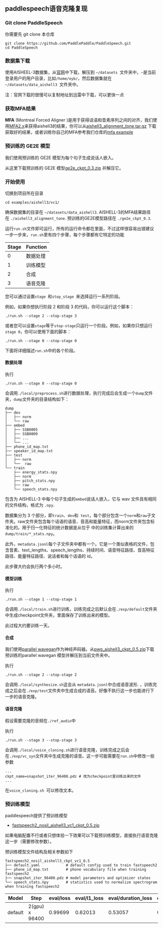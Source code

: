 ## paddlespeech语音克隆复现

### Git clone PaddleSpeech

你需要先 git clone 本仓库

```
git clone https://github.com/PaddlePaddle/PaddleSpeech.git
cd PaddleSpeech
```

### 数据集下载

使用AISHEEL-3数据集，从[官网](http://www.aishelltech.com/aishell_3)中下载，解压到 `~/datasets `文件夹中，`~`是当前登录用户的用户目录，比如`/home/oyb/`，然后数据集就在 `~/datasets/data_aishell3 `文件夹中。

注：官网下载的很慢可以复制地址到迅雷中下载，可以更快一点

### 获取MFA结果

**MFA** (Montreal Forced Aligner )是用于获得话语和音素序列之间的对齐，我们使用[MFA2.x](https://github.com/MontrealCorpusTools/Montreal-Forced-Aligner)来获得aishell3的结果，你可以从[aishell3_alignment_tone.tar.gz](https://paddlespeech.bj.bcebos.com/MFA/AISHELL-3/with_tone/aishell3_alignment_tone.tar.gz) 下载获取好的结果，或者训练你自己的MFA参考我们仓库的[mfa example](https://github.com/PaddlePaddle/PaddleSpeech/tree/develop/examples/other/mfa) 

### 预训练的 GE2E 模型

我们使用预训练的 GE2E 模型为每个句子生成说话人嵌入。

从这里下载预训练的 GE2E 模型[ge2e_ckpt_0.3.zip](https://bj.bcebos.com/paddlespeech/Parakeet/released_models/ge2e/ge2e_ckpt_0.3.zip) 并解压它。

### 开始使用

切换到项目所在目录

```
cd examples/aishell3/vc1/
```

确保数据集的目录在 `~/datasets/data_aishell3`. AISHELL-3的MFA结果路径在 `./aishell3_alignment_tone`. 预训练的GE2E模型路径在 `./ge2e_ckpt_0.3`. 

运行`run.sh`文件即可运行，所有的运行命令都在里面，不过这样很容易出错建议一步一步来，`run.sh`里有四个步骤，每个步骤都有它特定的功能

| Stage | Function |
| ----- | -------- |
| 0     | 数据处理 |
| 1     | 训练模型 |
| 2     | 合成     |
| 3     | 语音克隆 |

您可以通过设置`stage `和`stop_stage `来选择运行一系列阶段。

例如，如果你想执行阶段 2 和阶段 3 的代码，你可以运行这个脚本：

```
./run.sh --stage 2 --stop-stage 3
```

或者您可以设置`stage`等于`stop-stage`只运行一个阶段。例如，如果你只想运行`stage 0`，你可以使用下面的脚本： 

```
./run.sh --stage 0 --stop-stage 0
```

下面将详细描述`run.sh`中的各个阶段。 

#### 数据处理

执行

```
./run.sh --stage 0 --stop-stage 0
```

会调用`./local/preprocess.sh`进行数据处理，执行完成后会生成一个`dump`文件夹，`dump`文件夹的目录结构如下：

```
dump
├── dev
│   ├── norm
│   └── raw
├── embed
│   ├── SSB0005
│   ├── SSB0009
│   ├── ...
│   └── ...
├── phone_id_map.txt
├── speaker_id_map.txt
├── test
│   ├── norm
│   └──  raw
└── train
    ├── energy_stats.npy
    ├── norm
    ├── pitch_stats.npy
    ├── raw
    └── speech_stats.npy
```

包含为 AISHELL-3 中每个句子生成的`embed`说话人嵌入，它与 wav 文件具有相同的文件结构，格式为 `.npy`.

数据集分为 3 个部分，即`train`、`dev`和` test`，每个部分包含一个`norm`和`raw`子文件夹。raw文件夹包含每个话语的语音、音高和能量特征，而norm文件夹包含标准化的。用于归一化特征的统计数据是从位于 中的训练集计算出来的`dump/train/*_stats.npy`。

此外，`metadata.jsonl`每个子文件夹中都有一个。它是一个类似表格的文件，包含音素、text_lengths、speech_lengths、持续时间、语音特征路径、音高特征路径、能量特征路径、说话者和每个话语的 id。

此步骤大约会执行两个多小时。

#### 模型训练

执行

```
./run.sh --stage 1 --stop-stage 1
```

会调用`./local/train.sh`进行训练，训练完成之后默认会在`./exp/default`文件夹中生成checkpoint文件夹，里面保存了训练出来的模型。

此过程大约要训练一天。

#### 合成

我们使用[parallel wavegan](https://github.com/PaddlePaddle/PaddleSpeech/tree/develop/examples/aishell3/voc1)作为神经声码器。从[pwg_aishell3_ckpt_0.5.zip](https://paddlespeech.bj.bcebos.com/Parakeet/released_models/pwgan/pwg_aishell3_ckpt_0.5.zip)下载预训练的parallel wavegan 模型并解压到当前文件夹中。 

执行

```
./run.sh --stage 2 --stop-stage 2
```

会调用`./local/synthesize.sh`这会从 `metadata.jsonl`中合成语音波形. ，训练完成之后会在`./exp/test`文件夹中生成合成的语音。好像不执行这一步也能进行下一步的语音克隆。

#### 语音克隆

假设需要克隆的音频在`./ref_audio`中 

执行

```
./run.sh --stage 3 --stop-stage 3
```

会调用`./local/voice_cloning.sh`进行语音克隆，训练完成之后会在`./exp/vc_syn`文件夹中生成克隆的语音。这一步可能需要在`run.sh`中修改一些参数

```
...
ckpt_name=snapshot_iter_96400.pdz # 改为checkpoint里训练出来的文件
...
```

在`voice_cloning.sh `可以修改文本。

### 预训练模型

paddlespeech提供了预训练模型

- [fastspeech2_nosil_aishell3_vc1_ckpt_0.5.zip](https://paddlespeech.bj.bcebos.com/Parakeet/released_models/fastspeech2/fastspeech2_nosil_aishell3_vc1_ckpt_0.5.zip)

如果电脑配置不行或者只想体验一下效果可以下载预训练模型，直接执行语音克隆这一步（需要修改参数）。

预训练模型文件结构及相关参数如下

```
fastspeech2_nosil_aishell3_ckpt_vc1_0.5
├── default.yaml            # default config used to train fastspeech2
├── phone_id_map.txt        # phone vocabulary file when training fastspeech2
├── snapshot_iter_96400.pdz # model parameters and optimizer states
└── speech_stats.npy        # statistics used to normalize spectrogram when training fastspeech2
```

| Model   | Step           | eval/loss | eval/l1_loss | eval/duration_loss | eval/pitch_loss | eval/energy_loss |
| ------- | -------------- | --------- | ------------ | ------------------ | --------------- | ---------------- |
| default | 2(gpu) x 96400 | 0.99699   | 0.62013      | 0.53057            | 0.11954         | 0.20426          |